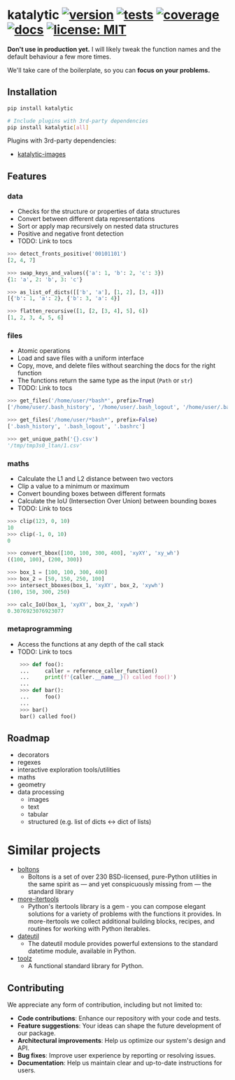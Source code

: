 # katalytic [![version](https://img.shields.io/pypi/v/katalytic)](https://pypi.org/project/katalytic/) [![tests](https://gitlab.com/katalytic/katalytic/badges/main/pipeline.svg?key_text=tests&key_width=38)](https://gitlab.com/katalytic/katalytic/-/commits/main) [![coverage](https://gitlab.com/katalytic/katalytic/badges/main/coverage.svg)](https://gitlab.com/katalytic/katalytic/-/commits/main) [![docs](https://img.shields.io/readthedocs/katalytic.svg)](https://katalytic.readthedocs.io/en/latest/) [![license: MIT](https://img.shields.io/badge/license-MIT-green.svg)](https://opensource.org/licenses/MIT)

**Don't use in production yet.**
I will likely tweak the function names and the default behaviour a few more times.

We'll take care of the boilerplate, so you can **focus on your problems.**

## Installation
```bash
pip install katalytic

# Include plugins with 3rd-party dependencies
pip install katalytic[all]
```

Plugins with 3rd-party dependencies:
- [katalytic-images](https://gitlab.com/katalytic/katalytic-images)

## Features
### data
- Checks for the structure or properties of data structures
- Convert between different data representations
- Sort or apply map recursively on nested data structures
- Positive and negative front detection
- TODO: Link to tocs

```python
>>> detect_fronts_positive('00101101')
[2, 4, 7]

>>> swap_keys_and_values({'a': 1, 'b': 2, 'c': 3})
{1: 'a', 2: 'b', 3: 'c'}

>>> as_list_of_dicts([['b', 'a'], [1, 2], [3, 4]])
[{'b': 1, 'a': 2}, {'b': 3, 'a': 4}]

>>> flatten_recursive([1, [2, [3, 4], 5], 6])
[1, 2, 3, 4, 5, 6]
```

### files
- Atomic operations
- Load and save files with a uniform interface
- Copy, move, and delete files without searching the docs for the right function
- The functions return the same type as the input (`Path` or `str`)
- TODO: Link to tocs

```python
>>> get_files('/home/user/*bash*', prefix=True)
['/home/user/.bash_history', '/home/user/.bash_logout', '/home/user/.bashrc']

>>> get_files('/home/user/*bash*', prefix=False)
['.bash_history', '.bash_logout', '.bashrc']

>>> get_unique_path('{}.csv')
'/tmp/tmp3s0_ltan/1.csv'
```

### maths
- Calculate the L1 and L2 distance between two vectors
- Clip a value to a minimum or maximum
- Convert bounding boxes between different formats
- Calculate the IoU (Intersection Over Union) between bounding boxes
- TODO: Link to tocs
```python
>>> clip(123, 0, 10)
10
>>> clip(-1, 0, 10)
0

>>> convert_bbox([100, 100, 300, 400], 'xyXY', 'xy_wh')
((100, 100), (200, 300))

>>> box_1 = [100, 100, 300, 400]
>>> box_2 = [50, 150, 250, 100]
>>> intersect_bboxes(box_1, 'xyXY', box_2, 'xywh')
(100, 150, 300, 250)

>>> calc_IoU(box_1, 'xyXY', box_2, 'xywh')
0.3076923076923077
```

### metaprogramming
- Access the functions at any depth of the call stack
- TODO: Link to tocs
```python
    >>> def foo():
    ...     caller = reference_caller_function()
    ...     print(f'{caller.__name__}() called foo()')
    ...
    >>> def bar():
    ...     foo()
    ...
    >>> bar()
    bar() called foo()
```

## Roadmap
- decorators
- regexes
- interactive exploration tools/utilities
- maths
- geometry
- data processing
	- images
	- text
	- tabular
	- structured (e.g. list of dicts <-> dict of lists)

# Similar projects
- [boltons](https://github.com/mahmoud/boltons)
  - Boltons is a set of over 230 BSD-licensed, pure-Python utilities in the same spirit as — and yet conspicuously missing from — the standard library
- [more-itertools](https://github.com/more-itertools/more-itertools)
  - Python's itertools library is a gem - you can compose elegant solutions for a variety of problems with the functions it provides. In more-itertools we collect additional building blocks, recipes, and routines for working with Python iterables.
- [dateutil](https://github.com/dateutil/dateutil/)
  - The dateutil module provides powerful extensions to the standard datetime module, available in Python.
- [toolz](https://github.com/pytoolz/toolz)
  - A functional standard library for Python.

## Contributing
We appreciate any form of contribution, including but not limited to:
- **Code contributions**: Enhance our repository with your code and tests.
- **Feature suggestions**: Your ideas can shape the future development of our package.
- **Architectural improvements**: Help us optimize our system's design and API.
- **Bug fixes**: Improve user experience by reporting or resolving issues.
- **Documentation**: Help us maintain clear and up-to-date instructions for users.
